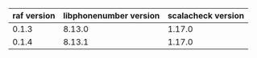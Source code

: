 | raf version | libphonenumber version | scalacheck version |
|-------------|------------------------|--------------------|
| 0.1.3       | 8.13.0                 | 1.17.0             |
| 0.1.4       | 8.13.1                 | 1.17.0             |
